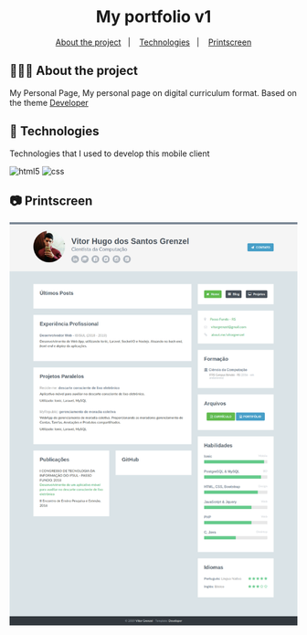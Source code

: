 <h1 align="center">
	<!-- <img alt="Logo" src=".github/logo.png" width="200px" /> -->
  My portfolio v1
</h1>

<p align="center">
  <a href="#-about-the-project">About the project</a>&nbsp;&nbsp;&nbsp;|&nbsp;&nbsp;&nbsp;
  <a href="#-technologies">Technologies</a>&nbsp;&nbsp;&nbsp;|&nbsp;&nbsp;&nbsp;
  <a href="#-technologies">Printscreen</a>
</p>

## 👨🏻‍💻 About the project

My Personal Page, My personal page on digital curriculum format. Based on the theme [Developer](http://themes.3rdwavemedia.com/website-templates/free-responsive-website-template-for-developers/)

## 🚀 Technologies

Technologies that I used to develop this mobile client

<p align="left">
	<img src="https://www.vectorlogo.zone/logos/w3_html5/w3_html5-icon.svg" alt="html5" width="40" height="40"/> 
	<img src="https://www.vectorlogo.zone/logos/netlifyapp_watercss/netlifyapp_watercss-ar21.svg" alt="css" width="40" height="40"/>
</p>

## 📷 Printscreen

![printscreen-v1](image-v1.png)
